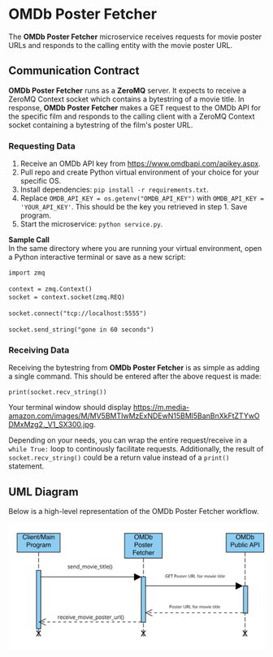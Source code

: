 # OMDb Poster Fetcher
The **OMDb Poster Fetcher** microservice receives requests for movie poster URLs and responds to the calling entity with the movie poster URL.
## Communication Contract

**OMDb Poster Fetcher** runs as a **ZeroMQ** server. It expects to receive a ZeroMQ Context socket which contains a bytestring of a movie title. In response, **OMDb Poster Fetcher** makes a GET request to the OMDb API for the specific film and responds to the calling client with a ZeroMQ Context socket containing a bytestring of the film's poster URL.

### Requesting Data

1. Receive an OMDb API key from https://www.omdbapi.com/apikey.aspx.
2. Pull repo and create Python virtual environment of your choice for your specific OS.
3. Install dependencies: `pip install -r requirements.txt`.
4. Replace `OMDB_API_KEY = os.getenv("OMDB_API_KEY")` with `OMDB_API_KEY = 'YOUR_API_KEY'`. This should be the key you retrieved in step 1. Save program.
5. Start the microservice: `python service.py`.

**Sample Call**
<br>In the same directory where you are running your virtual environment, open a Python interactive terminal or save as a new script:

```
import zmq

context = zmq.Context()
socket = context.socket(zmq.REQ)

socket.connect("tcp://localhost:5555")

socket.send_string("gone in 60 seconds")
```

### Receiving Data
Receiving the bytestring from **OMDb Poster Fetcher** is as simple as adding a single command. This should be entered after the above request is made:
```
print(socket.recv_string())
```

Your terminal window should display https://m.media-amazon.com/images/M/MV5BMTIwMzExNDEwN15BMl5BanBnXkFtZTYwODMxMzg2._V1_SX300.jpg.

Depending on your needs, you can wrap the entire request/receive in a `while True:` loop to continously facilitate requests. Additionally, the result of `socket.recv_string()` could be a return value instead of a `print()` statement.

## UML Diagram

Below is a high-level representation of the OMDb Poster Fetcher workflow.

![UML](image-1.png)
